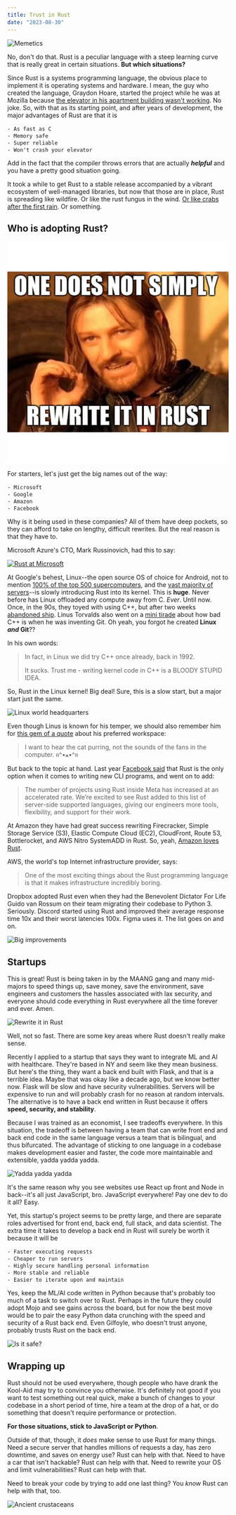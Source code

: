 ```yaml
---
title: Trust in Rust
date: "2023-08-30"
---
```


![Memetics](https://external-preview.redd.it/IAMB6TV2YcGBo67tBJGJLpE9T2HnPTR_acYEe4uJrG8.png?auto=webp&s=d8f1ca2c748425d0c6a81f5de20c9297739e56a1 "Rust everywhere")

No, don't do that. Rust is a peculiar language with a steep learning curve that is really great in certain situations. **But which situations?**

Since Rust is a systems programming language, the obvious place to implement it is operating systems and hardware. I mean, the guy who created the language, Graydon Hoare, started the project while he was at Mozilla because [the elevator in his apartment building wasn't working](https://www.technologyreview.com/2023/02/14/1067869/rust-worlds-fastest-growing-programming-language/). No joke. So, with that as its starting point, and after years of development, the major advantages of Rust are that it is

    - As fast as C
    - Memory safe
    - Super reliable
    - Won't crash your elevator

Add in the fact that the compiler throws errors that are actually ***helpful*** and you have a pretty good situation going.

It took a while to get Rust to a stable release accompanied by a vibrant ecosystem of well-managed libraries, but now that those are in place, Rust is spreading like wildfire. Or like the rust fungus in the wind. [Or like crabs after the first rain](https://parksaustralia.gov.au/christmas/discover/highlights/red-crab-migration/#:~:text=When%20does%20the%20red%20crab%20migration%20occur%3F&text=The%20migration%20starts%20with%20the,ocean%20to%20mate%20and%20spawn.). Or something.

## Who is adopting Rust?

![Boromir knows](https://raw.githubusercontent.com/rochacbruno/rust_memes/master/img/notsimply.jpg "Boromir knows")

For starters, let's just get the big names out of the way:

    - Microsoft
    - Google
    - Amazon
    - Facebook

Why is it being used in these companies? All of them have deep pockets, so they can afford to take on lengthy, difficult rewrites. But the real reason is that they have to.

Microsoft Azure's CTO, Mark Russinovich, had this to say:

[![Rust at Microsoft](../Rust_Tweet.png)](https://twitter.com/markrussinovich/status/1571995117233504257?lang=en)

At Google's behest, Linux--the open source OS of choice for Android, not to mention [100% of the top 500 supercomputers](https://www.stackscale.com/blog/most-powerful-supercomputers-linux/), and the [vast majority of servers](https://truelist.co/blog/linux-statistics/#:~:text=16.-,96.3%25%20of%20the%20top%20one%20million%20web%20servers%20are%20running,use%20Linux%2C%20server%20statistics%20indicate.)--is slowly introducing Rust into its kernel. This is **huge**. Never before has Linux offloaded any compute away from C. *Ever*. Until now. Once, in the 90s, they toyed with using C++, but after two weeks [abandoned ship](https://en.wikipedia.org/wiki/Rust_for_Linux#cite_ref-1). Linus Torvalds also went on a [mini tirade](http://harmful.cat-v.org/software/c++/linus) about how bad C++ is when he was inventing Git. Oh yeah, you forgot he created **Linux *and* Git**??

In his own words:

> In fact, in Linux we did try C++ once already, back in 1992.
>
> It sucks. Trust me - writing kernel code in C++ is a BLOODY STUPID IDEA.

So, Rust in the Linux kernel! Big deal! Sure, this is a slow start, but a major start just the same.

![Linux world headquarters](https://i.redd.it/6gm50gpd5y761.png "The man. The myth. The legend.")

Even though Linus is known for his temper, we should also remember him for [this gem of a quote](https://youtu.be/o8NPllzkFhE?si=JlnTHf5o1xNfA-ST&t=126) about his preferred workspace:

> I want to hear the cat purring, not the sounds of the fans in the computer. ฅ^•ﻌ•^ฅ

But back to the topic at hand. Last year [Facebook said](https://engineering.fb.com/2022/07/27/developer-tools/programming-languages-endorsed-for-server-side-use-at-meta/) that Rust is the only option when it comes to writing new CLI programs, and went on to add:

> The number of projects using Rust inside Meta has increased at an accelerated rate. We’re excited to see Rust added to this list of server-side supported languages, giving our engineers more tools, flexibility, and support for their work.

At Amazon they have had great success rewriting Firecracker, Simple Storage Service (S3), Elastic Compute Cloud (EC2), CloudFront, Route 53, Bottlerocket, and AWS Nitro SystemADD in Rust. So, yeah, [Amazon loves Rust](https://aws.amazon.com/blogs/opensource/why-aws-loves-rust-and-how-wed-like-to-help/).  

AWS, the world's top Internet infrastructure provider, says:

> One of the most exciting things about the Rust programming language is that it makes infrastructure incredibly boring.

Dropbox adopted Rust even when they had the Benevolent Dictator For Life Guido van Rossum on their team migrating their codebase to Python 3. Seriously. Discord started using Rust and improved their average response time 10x and their worst latencies 100x. Figma uses it. The list goes on and on.

![Big improvements](https://d2908q01vomqb2.cloudfront.net/ca3512f4dfa95a03169c5a670a4c91a19b3077b4/2022/02/09/sust-rust-9.png "Oh, I see")

## Startups

This is great! Rust is being taken in by the MAANG gang and many mid-majors to speed things up, save money, save the environment, save engineers and customers the hassles associated with lax security, and everyone should code everything in Rust everywhere all the time forever and ever. Amen.

![Rewrite it in Rust](https://i.redd.it/9oez8zkg1qc01.png "Rust everywhere")

Well, not so fast. There are some key areas where Rust doesn't really make sense.

Recently I applied to a startup that says they want to integrate ML and AI with healthcare. They're based in NY and seem like they mean business. But here's the thing, they want a back end built with Flask, and that is a terrible idea. Maybe that was okay like a decade ago, but we know better now. Flask will be slow and have security vulnerabilities. Servers will be expensive to run and will probably crash for no reason at random intervals. The alternative is to have a back end written in Rust because it offers **speed, security, and stability**.

Because I was trained as an economist, I see tradeoffs everywhere. In this situation, the tradeoff is between having a team that can write front end and back end code in the same language versus a team that is bilingual, and thus bifurcated. The advantage of sticking to one language in a codebase makes development easier and faster, the code more maintainable and extensible, yadda yadda yadda.

![Yadda yadda yadda](https://media.tenor.com/ZeGdcWK2APYAAAAC/seinfeld-blah.gif)

It's the same reason why you see websites use React up front and Node in back--it's all just JavaScript, bro. JavaScript everywhere! Pay one dev to do it all? Easy.

Yet, this startup's project seems to be pretty large, and there are separate roles advertised for front end, back end, full stack, and data scientist. The extra time it takes to develop a back end in Rust will surely be worth it because it will be

    - Faster executing requests
    - Cheaper to run servers
    - Highly secure handling personal information
    - More stable and reliable
    - Easier to iterate upon and maintain

Yes, keep the ML/AI code written in Python because that's probably too much of a task to switch over to Rust. Perhaps in the future they could adopt Mojo and see gains across the board, but for now the best move would be to pair the easy Python data crunching with the speed and security of a Rust back end. Even Gilfoyle, who doesn't trust anyone, probably trusts Rust on the back end.

![Is it safe?](https://media2.giphy.com/media/v1.Y2lkPTc5MGI3NjExb3Jvcm94M2UzdjFsNGJ0NjdidjZ3cGI3am9uZWV2a3VnMGpnYWw2MiZlcD12MV9pbnRlcm5hbF9naWZfYnlfaWQmY3Q9Zw/l46Cgwa9YZNNrEQla/giphy.gif "Head of security")

## Wrapping up

Rust should not be used everywhere, though people who have drank the Kool-Aid may try to convince you otherwise. It's definitely not good if you want to test something out real quick, make a bunch of changes to your codebase in a short period of time, hire a team at the drop of a hat, or do something that doesn't require performance or protection.

**For those situations, stick to JavaScript or Python**.

Outside of that, though, it *does* make sense to use Rust for many things. Need a secure server that handles millions of requests a day, has zero downtime, and saves on energy use? Rust can help with that. Need to have a car that isn't hackable? Rust can help with that. Need to rewrite your OS and limit vulnerabilities? Rust can help with that.

Need to break your code by trying to add one last thing? You *know* Rust can help with that, too.

![Ancient crustaceans](https://i.imgflip.com/1sk8j6.jpg "Rust, in a nut shell")
